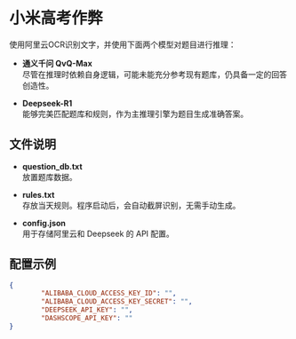 # 小米高考作弊

使用阿里云OCR识别文字，并使用下面两个模型对题目进行推理：

- **通义千问 QvQ-Max**  
    尽管在推理时依赖自身逻辑，可能未能充分参考现有题库，仍具备一定的回答创造性。

- **Deepseek-R1**  
    能够完美匹配题库和规则，作为主推理引擎为题目生成准确答案。


## 文件说明

- **question_db.txt**  
    放置题库数据。

- **rules.txt**  
    存放当天规则。程序启动后，会自动截屏识别，无需手动生成。

- **config.json**  
    用于存储阿里云和 Deepseek 的 API 配置。

## 配置示例

```json
{
        "ALIBABA_CLOUD_ACCESS_KEY_ID": "",
        "ALIBABA_CLOUD_ACCESS_KEY_SECRET": "",
        "DEEPSEEK_API_KEY": "",
        "DASHSCOPE_API_KEY": ""
}
```
